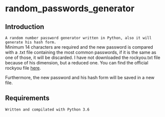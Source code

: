 # random_passwords_generator

## Introduction
`A random number password generator written in Python, also it will generate his hash form.` 
<br />
Minimum 14 characters are required and the new password is compared with a .txt file containing the most common passwords, if it is the same as one of those, it will be discarded. I have not downloaded the rockyou.txt file because of his dimension, but a reduced one. You can find the official rockyou file <a href="https://github.com/brannondorsey/naive-hashcat/releases/download/data/rockyou.txt" target="_blank">here</a>.
<br />
  
Furthermore, the new password and his hash form will be saved in a new file.

## Requirements
`Written and compilated with Python 3.6`
